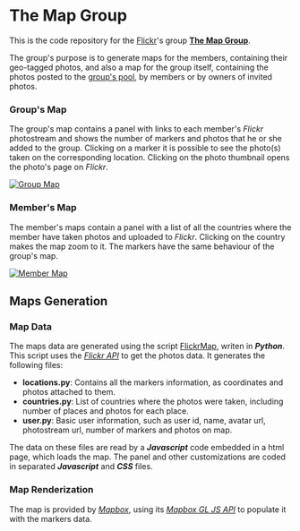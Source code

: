 # The Map Group

This is the code repository for the [Flickr](https://www.flickr.com)'s group [**The Map Group**](https://www.flickr.com/groups/the-map-group/).

The group's purpose is to generate maps for the members, containing their geo-tagged photos, and also a map for the group itself, containing the photos posted to the [group's pool](https://www.flickr.com/groups/the-map-group/pool/), by members or by owners of invited photos.

### Group's Map

The group's map contains a panel with links to each member's _Flickr_ photostream and shows the number of markers and photos that he or she added to the group. 
Clicking on a marker it is possible to see the photo(s) taken on the corresponding location. Clicking on the photo thumbnail opens the photo's page on _Flickr_.

[![Group Map](https://live.staticflickr.com/65535/50277109767_97bc59c58b_b.jpg)](https://the-map-group.pictures/)

### Member's Map

The member's maps contain a panel with a list of all the countries where the member have taken photos and uploaded to _Flickr_. Clicking on the country makes the map zoom to it. 
The markers have the same behaviour of the group's map.

[![Member Map](https://live.staticflickr.com/65535/50276281928_9817158c15_b.jpg)](https://the-map-group.pictures/people/hpfilho)

## Maps Generation

### Map Data

The maps data are generated using the script [FlickrMap](https://github.com/the-map-group/FlickrMap), writen in _**Python**_. This script uses the [_Flickr API_](https://www.flickr.com/services/api/)
to get the photos data. It generates the following files:

- **locations.py**: Contains all the markers information, as coordinates and photos attached to them.
- **countries.py**: List of countries where the photos were taken, including number of places and photos for each place.
- **user.py**: Basic user information, such as user id, name, avatar url, photostream url, number of markers and photos on map.

The data on these files are read by a _**Javascript**_ code embedded in a html page, which loads the map. The panel and other customizations are coded in separated _**Javascript**_ and _**CSS**_ files.

### Map Renderization

The map is provided by [_Mapbox_](https://www.mapbox.com/), using its [_Mapbox GL JS API_](https://docs.mapbox.com/mapbox-gl-js/api/) to populate it with the markers data.
